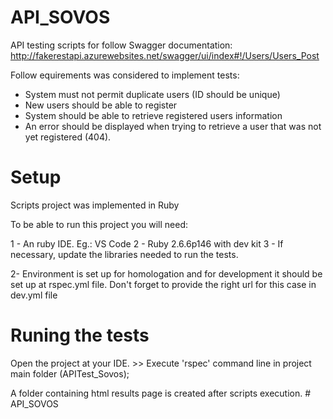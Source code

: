 # API_SOVOS
API testing scripts for follow Swagger documentation: 
http://fakerestapi.azurewebsites.net/swagger/ui/index#!/Users/Users_Post

Follow equirements was considered to implement tests:

* System must not permit duplicate users (ID should be unique)
* New users should be able to register
* System should be able to retrieve registered users information
* An error should be displayed when trying to retrieve a user that was not yet registered (404).

# Setup

Scripts project was implemented in Ruby

To be able to run this project you will need:

1 - An ruby IDE. Eg.: VS Code 2 - Ruby 2.6.6p146 with dev kit 3 - If necessary, update the libraries needed to run the tests.

2- Environment is set up for homologation and for development it should be set up at rspec.yml file. Don't forget to provide the right url for this case in dev.yml file 

# Runing the tests

Open the project at your IDE. >> Execute 'rspec' command line in project main folder (APITest_Sovos);

A folder containing html results page is created after scripts execution.
#   A P I _ S O V O S  
 